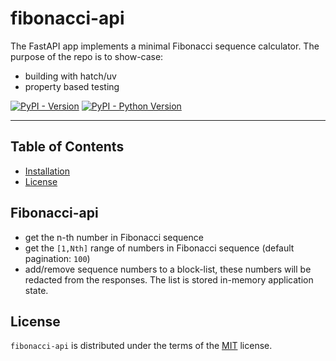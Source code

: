 # fibonacci-api
The FastAPI app implements a minimal Fibonacci sequence calculator. The purpose of the repo is to show-case:
- building with hatch/uv
- property based testing

[![PyPI - Version](https://img.shields.io/pypi/v/fibonacci-api.svg)](https://pypi.org/project/fibonacci-api)
[![PyPI - Python Version](https://img.shields.io/pypi/pyversions/fibonacci-api.svg)](https://pypi.org/project/fibonacci-api)

-----

## Table of Contents

- [Installation](#installation)
- [License](#license)

## Fibonacci-api
- get the n-th number in Fibonacci sequence
- get the `[1,Nth]` range of numbers in Fibonacci sequence (default pagination: `100`)
- add/remove sequence numbers to a block-list, these numbers will be redacted from the responses. The list is stored in-memory application state.

## License

`fibonacci-api` is distributed under the terms of the [MIT](https://spdx.org/licenses/MIT.html) license.
